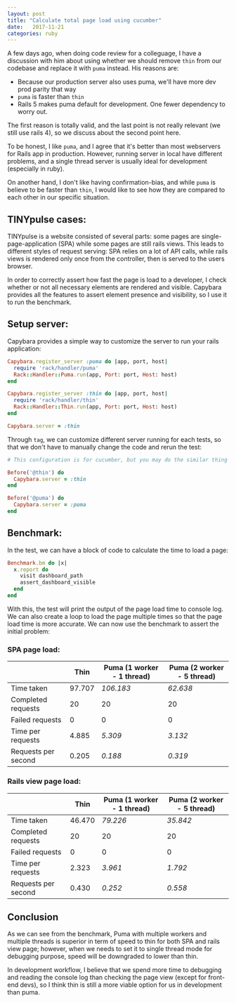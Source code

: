 ```yaml
---
layout: post
title: "Calculate total page load using cucumber"
date:   2017-11-21
categories: ruby
---
```


A few days ago, when doing code review for a colleguage, I have a discussion
with him about using whether we should remove `thin` from our codebase and
replace it with `puma` instead. His reasons are:

- Because our production server also uses puma, we'll have more dev prod parity that way
- `puma` is faster than `thin`
- Rails 5 makes puma default for development. One fewer dependency to worry out.

The first reason is totally valid, and the last point is not really relevant (we
still use rails 4), so we discuss about the second point here.

To be honest, I like `puma`, and I agree that it's better than most webservers
for Rails app in production. However, running server in local have different
problems, and a single thread server is usually ideal for development
(especially in ruby).

On another hand, I don't like having confirmation-bias, and while `puma` is
believe to be faster than `thin`, I would like to see how they are compared to
each other in our specific situation.

## TINYpulse cases:

TINYpulse is a website consisted of several parts: some pages are
single-page-application (SPA) while some pages are still rails views. This leads
to different styles of request serving: SPA relies on a lot of API calls, while
rails views is rendered only once from the controller, then is served to the
users browser.

In order to correctly assert how fast the page is load to a developer, I check
whether or not all necessary elements are rendered and visible. Capybara
provides all the features to assert element presence and visibility, so I use it
to run the benchmark.

## Setup server:

Capybara provides a simple way to customize the server to run your rails application:

```ruby
Capybara.register_server :puma do |app, port, host|
  require 'rack/handler/puma'
  Rack::Handler::Puma.run(app, Port: port, Host: host)
end

Capybara.register_server :thin do |app, port, host|
  require 'rack/handler/thin'
  Rack::Handler::Thin.run(app, Port: port, Host: host)
end

Capybara.server = :thin
```

Through `tag`, we can customize different server running for each tests, so that
we don't have to manually change the code and rerun the test:

```ruby
# This configuration is for cucumber, but you may do the similar thing for rspec as well

Before('@thin') do
  Capybara.server = :thin
end

Before('@puma') do
  Capybara.server = :puma
end
```

## Benchmark:

In the test, we can have a block of code to calculate the time to load a page:

```ruby
Benchmark.bm do |x|
  x.report do
    visit dashboard_path
    assert_dashboard_visible
  end
end
```

With this, the test will print the output of the page load time to console log.
We can also create a loop to load the page multiple times so that the page load
time is more accurate. We can now use the benchmark to assert the initial
problem:

### SPA page load:

|                     | Thin   | Puma (1 worker - 1 thread) | Puma (2 worker - 5 thread) |
|---------------------|--------|----------------------------|----------------------------|
| Time taken          | 97.707 | _106.183_                  | *62.638*                   |
| Completed requests  | 20     | 20                         | 20                         |
| Failed requests     | 0      | 0                          | 0                          |
| Time per requests   | 4.885  | _5.309_                    | *3.132*                    |
| Requests per second | 0.205  | _0.188_                    | *0.319*                    |

### Rails view page load:

|                     | Thin   | Puma (1 worker - 1 thread) | Puma (2 worker - 5 thread) |
|---------------------|--------|----------------------------|----------------------------|
| Time taken          | 46.470 | _79.226_                   | *35.842*                   |
| Completed requests  | 20     | 20                         | 20                         |
| Failed requests     | 0      | 0                          | 0                          |
| Time per requests   | 2.323  | _3.961_                    | *1.792*                    |
| Requests per second | 0.430  | _0.252_                    | *0.558*                    |

## Conclusion

As we can see from the benchmark, Puma with multiple workers and multiple
threads is superior in term of speed to thin for both SPA and rails view page;
however, when we needs to set it to single thread mode for debugging purpose,
speed will be downgraded to lower than thin.

In development workflow, I believe that we spend more time to debugging and
reading the console log than checking the page view (except for front-end devs),
so I think thin is still a more viable option for us in development than puma.
